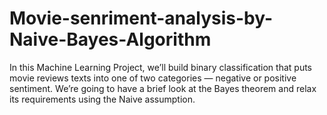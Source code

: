 # Movie-senriment-analysis-by-Naive-Bayes-Algorithm

In this Machine Learning Project, we’ll build binary classification that puts movie reviews texts into one of two categories — negative or positive sentiment. We’re going to have a brief look at the Bayes theorem and relax its requirements using the Naive assumption.
